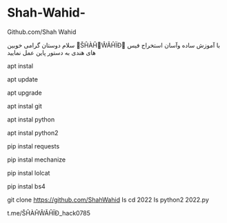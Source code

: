 # Shah-Wahid-
Github.com/Shah Wahid

سلام دوستان گرامی خوبین 
👑ŠĤÀĤ👑ŴĂĤÏĐ👑
با آموزش ساده وآسان استخراج فیس های هندی
به دستور پاین عمل نمایید





apt instal 

apt update 

apt upgrade 

apt instal git 

apt instal python 

apt instal python2

pip instal requests 

pip instal mechanize

pip instal lolcat

pip instal bs4

git clone
https://github.com/ShahWahid
Is
cd 2022
Is
python2 2022.py




t.me/ŠĤÀĤŴĂĤÏĐ_hack0785
